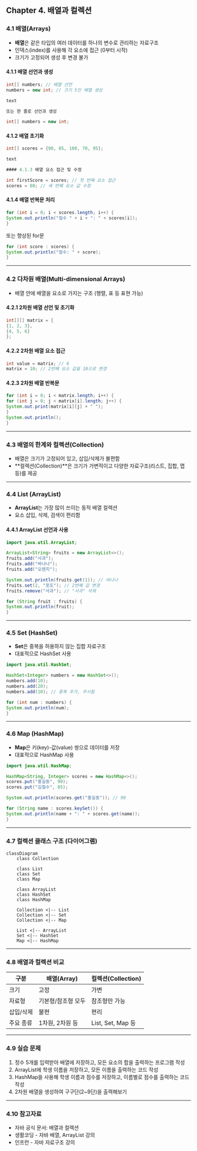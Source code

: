 ## Chapter 4. 배열과 컬렉션

### 4.1 배열(Arrays)

- **배열**은 같은 타입의 여러 데이터를 하나의 변수로 관리하는 자료구조  
- 인덱스(index)를 사용해 각 요소에 접근 (0부터 시작)  
- 크기가 고정되어 생성 후 변경 불가

#### 4.1.1 배열 선언과 생성
```java
int[] numbers; // 배열 선언
numbers = new int; // 크기 5인 배열 생성

text

또는 한 줄로 선언과 생성

int[] numbers = new int;

```

#### 4.1.2 배열 초기화
```java
int[] scores = {90, 85, 100, 70, 95};

text

#### 4.1.3 배열 요소 접근 및 수정

int firstScore = scores; // 첫 번째 요소 접근
scores = 80; // 세 번째 요소 값 수정

```

#### 4.1.4 배열 반복문 처리
```java
for (int i = 0; i < scores.length; i++) {
System.out.println("점수 " + i + ": " + scores[i]);
}

```

또는 향상된 for문
```java
for (int score : scores) {
System.out.println("점수: " + score);
}

```
---

### 4.2 다차원 배열(Multi-dimensional Arrays)

- 배열 안에 배열을 요소로 가지는 구조 (행렬, 표 등 표현 가능)

#### 4.2.1 2차원 배열 선언 및 초기화
```java
int[][] matrix = {
{1, 2, 3},
{4, 5, 6}
};

```

#### 4.2.2 2차원 배열 요소 접근
```java
int value = matrix; // 6
matrix = 10; // 2번째 요소 값을 10으로 변경

```
#### 4.2.3 2차원 배열 반복문
```java
for (int i = 0; i < matrix.length; i++) {
for (int j = 0; j < matrix[i].length; j++) {
System.out.print(matrix[i][j] + " ");
}
System.out.println();
}

```

---

### 4.3 배열의 한계와 컬렉션(Collection)

- 배열은 크기가 고정되어 있고, 삽입/삭제가 불편함  
- **컬렉션(Collection)**은 크기가 가변적이고 다양한 자료구조(리스트, 집합, 맵 등)를 제공

---

### 4.4 List (ArrayList)

- **ArrayList**는 가장 많이 쓰이는 동적 배열 컬렉션  
- 요소 삽입, 삭제, 검색이 편리함

#### 4.4.1 ArrayList 선언과 사용
```java
import java.util.ArrayList;

ArrayList<String> fruits = new ArrayList<>();
fruits.add("사과");
fruits.add("바나나");
fruits.add("오렌지");

System.out.println(fruits.get(1)); // 바나나
fruits.set(2, "포도"); // 2번째 값 변경
fruits.remove("사과"); // "사과" 삭제

for (String fruit : fruits) {
System.out.println(fruit);
}

```

---

### 4.5 Set (HashSet)

- **Set**은 중복을 허용하지 않는 집합 자료구조  
- 대표적으로 HashSet 사용
```java
import java.util.HashSet;

HashSet<Integer> numbers = new HashSet<>();
numbers.add(10);
numbers.add(20);
numbers.add(10); // 중복 추가, 무시됨

for (int num : numbers) {
System.out.println(num);
}

```

---

### 4.6 Map (HashMap)

- **Map**은 키(key)-값(value) 쌍으로 데이터를 저장  
- 대표적으로 HashMap 사용
```java
import java.util.HashMap;

HashMap<String, Integer> scores = new HashMap<>();
scores.put("홍길동", 90);
scores.put("김철수", 85);

System.out.println(scores.get("홍길동")); // 90

for (String name : scores.keySet()) {
System.out.println(name + ": " + scores.get(name));
}

```

---

### 4.7 컬렉션 클래스 구조 (다이어그램)
```mermaid
classDiagram
    class Collection

    class List
    class Set
    class Map

    class ArrayList
    class HashSet
    class HashMap

    Collection <|-- List
    Collection <|-- Set
    Collection <|-- Map

    List <|-- ArrayList
    Set <|-- HashSet
    Map <|-- HashMap

```
---

### 4.8 배열과 컬렉션 비교

| 구분      | 배열(Array)         | 컬렉션(Collection)          |
|-----------|---------------------|-----------------------------|
| 크기      | 고정                | 가변                        |
| 자료형    | 기본형/참조형 모두   | 참조형만 가능               |
| 삽입/삭제 | 불편                | 편리                        |
| 주요 종류 | 1차원, 2차원 등     | List, Set, Map 등           |

---

### 4.9 실습 문제

1. 정수 5개를 입력받아 배열에 저장하고, 모든 요소의 합을 출력하는 프로그램 작성  
2. ArrayList에 학생 이름을 저장하고, 모든 이름을 출력하는 코드 작성  
3. HashMap을 사용해 학생 이름과 점수를 저장하고, 이름별로 점수를 출력하는 코드 작성  
4. 2차원 배열을 생성하여 구구단(2~9단)을 출력해보기

---

### 4.10 참고자료

- 자바 공식 문서: 배열과 컬렉션  
- 생활코딩 - 자바 배열, ArrayList 강의  
- 인프런 - 자바 자료구조 강의
